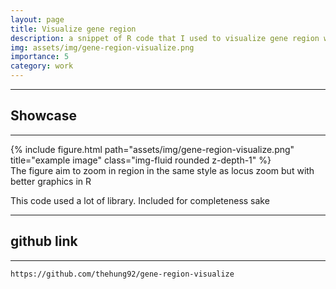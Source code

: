 ```yaml
---
layout: page
title: Visualize gene region
description: a snippet of R code that I used to visualize gene region with various annotations
img: assets/img/gene-region-visualize.png
importance: 5
category: work
---
```


***

## Showcase

***
<div class="row">
    <div class="col-sm mt-3 mt-md-0">
        {% include figure.html path="assets/img/gene-region-visualize.png" title="example image" class="img-fluid rounded z-depth-1" %}
    </div>
</div>
<div class="caption">
    The figure aim to zoom in region in the same style as locus zoom but with better graphics in R
</div>

This code used a lot of library. Included for completeness sake

***

## github link

***

```
https://github.com/thehung92/gene-region-visualize
```


